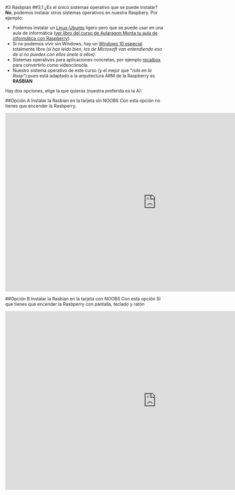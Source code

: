 #3 Rasbpian
##3.1 ¿Es el único sistemas operativo que se puede instalar?
**No**, podemos instalar otros sistemas operativos en nuestra Raspbery. Por ejemplo:
* Podemos instalar un [Linux-Ubuntu](https://ubuntu-mate.org/raspberry-pi/) ligero pero que se puede usar en una aula de informática ([ver libro del curso de Aularagon Monta tu aula de informática con Raspberry](https://www.gitbook.com/book/catedu/monta-tu-aula-de-informatica-con-raspberry-pi/details)).
* Si no podemos vivir sin Windows, hay un [Windows 10 especial](https://developer.microsoft.com/en-us/windows/iot/getstarted) totalmente libre *(sí has leído bien, los de Microsoft van entendiendo eso de si no puedes con ellos únete a ellos).*
* Sistemas operativos para aplicaciones concretas, por ejemplo [recalbox](https://www.recalbox.com/) para convertirlo como videocónsola.
* Nuestro sistema operativo de este curso (y el mejor que "_rula en la Rasp_") pues está adaptado a la arquitectura ARM de la Raspberry es **RASBIAN**  

Hay dos opciones, elige la que quieras (nuestra preferida es la A):

##Opción A Instalar la Rasbian en la tarjeta sin NOOBS
Con esta opción no tienes que encender la Rasbperry.

<iframe src="https://docs.google.com/presentation/d/e/2PACX-1vQoxDLLHMvB-mCQwm2en9cBgb1faamFG0YJIiFDFuNrGH8TuH8U-4zCDg_K9CkM4gFl-Wy6TxBNLg9j/embed?start=false&loop=false&delayms=3000" frameborder="0" width="960" height="569" allowfullscreen="true" mozallowfullscreen="true" webkitallowfullscreen="true"></iframe>

##Opción B Instalar la Rasbian en la tarjeta con NOOBS
Con esta opción SI que tienes que encender la Rasbperry con pantalla, teclado y ratón
<iframe src="https://docs.google.com/presentation/d/e/2PACX-1vR4wwk8BwdSEgk-aTQ_xgvrQYJ-cr2QhN_35Q-mYJxYedhT5P-vF6UkDbSsHJ5I_zLS7IqBirdNfI4t/embed?start=false&loop=false&delayms=3000" frameborder="0" width="960" height="569" allowfullscreen="true" mozallowfullscreen="true" webkitallowfullscreen="true"></iframe>





